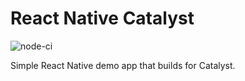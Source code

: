 # React Native Catalyst

![node-ci](https://github.com/dpwiese/react-native-catalyst/workflows/node-ci/badge.svg)

Simple React Native demo app that builds for Catalyst.
